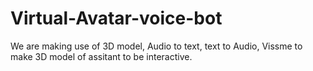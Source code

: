 # Virtual-Avatar-voice-bot
We are making use of 3D model, Audio to text, text to Audio, Vissme to make 3D model of assitant to be interactive.
